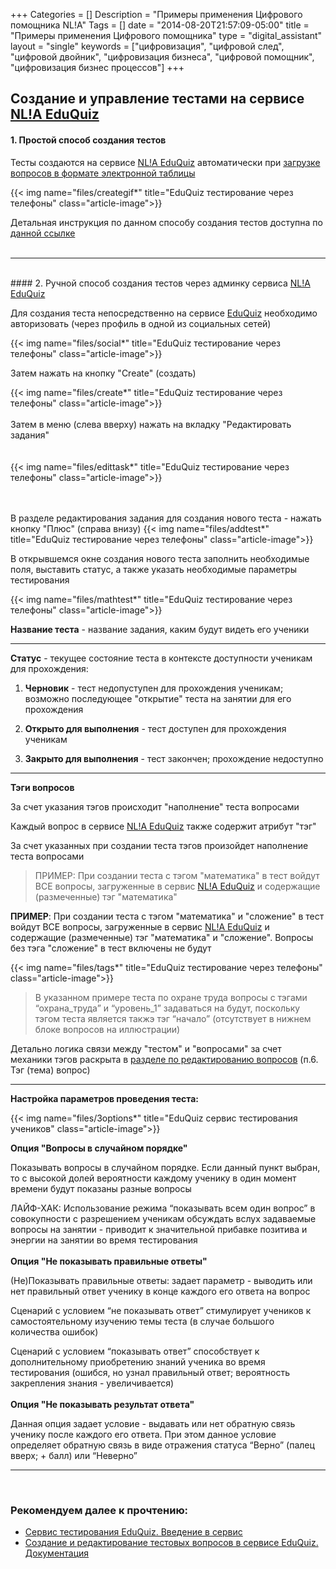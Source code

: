 +++
Categories = []
Description = "Примеры применения Цифрового помощника NL!A"
Tags = []
date = "2014-08-20T21:57:09-05:00"
title = "Примеры применения Цифрового помощника"
type = "digital_assistant"
layout = "single"
keywords = ["цифровизация", "цифровой след", "цифровой двойник", "цифровизация бизнеса", "цифровой помощник", "цифровизация бизнес процессов"]
+++

## Создание и управление тестами на сервисе <a href="https://eduquiz.ru" target="_blank">NL!A EduQuiz</a>

#### 1. Простой способ создания тестов

Тесты создаются на сервисе <a href="https://eduquiz.ru" target="_blank">NL!A EduQuiz</a> автоматически при <a href="http://nl-a.ru/eduquiz/manage_questions/" target="_blank">загрузке вопросов в формате электронной таблицы</a>

{{< img name="files/creategif*" title="EduQuiz тестирование через телефоны" class="article-image">}}
<br>

Детальная инструкция по данном способу создания тестов доступна по <a href="http://nl-a.ru/eduquiz/manage_questions/" target="_blank">данной ссылке</a>
<br><br>
<hr><br>
#### 2. Ручной способ создания тестов через админку сервиса <a href="https://eduquiz.ru" target="_blank">NL!A EduQuiz</a>

Для создания теста непосредственно на сервисе <a href="https://eduquiz.ru" target="_blank">EduQuiz</a> необходимо авторизовать (через профиль в одной из социальных сетей)

{{< img name="files/social*" title="EduQuiz тестирование через телефоны" class="article-image">}}
<br>

Затем нажать на кнопку "Create" (создать)

{{< img name="files/create*" title="EduQuiz тестирование через телефоны" class="article-image">}}
<br><br>
Затем в меню (слева вверху) нажать на вкладку "Редактировать задания"
<br><br><br>
{{< img name="files/edittask*" title="EduQuiz тестирование через телефоны" class="article-image">}}
<br><br><br>

В разделе редактирования задания для создания нового теста - нажать кнопку "Плюс" (справа внизу)
{{< img name="files/addtest*" title="EduQuiz тестирование через телефоны" class="article-image">}}

В открывшемся окне создания нового теста заполнить необходимые поля, выставить статус, а также указать необходимые параметры тестирования

{{< img name="files/mathtest*" title="EduQuiz тестирование через телефоны" class="article-image">}}

<b>Название теста</b> - название задания, каким будут видеть его ученики
<hr>

<b>Статус</b> - текущее состояние теста в контексте доступности ученикам для прохождения:

1. <b>Черновик</b> - тест недопуступен для прохождения ученикам; возможно последующее "открытие" теста на занятии для его прохождения

2. <b>Открыто для выполнения</b> - тест доступен для прохождения ученикам

3. <b>Закрыто для выполнения</b> - тест закончен; прохождение недоступно

<hr>
<b>Тэги вопросов</b>

За счет указания тэгов происходит "наполнение" теста вопросами

Каждый вопрос в сервисе <a href="https://eduquiz.ru" target="_blank">NL!A EduQuiz</a> также содержит атрибут "тэг"

За счет указанных при создании теста тэгов произойдет наполнение теста вопросами

<blockquote>ПРИМЕР: При создании теста с тэгом "математика" в тест войдут ВСЕ вопросы, загруженные в сервис <a href="https://eduquiz.ru" target="_blank">NL!A EduQuiz</a> и содержащие (размеченные) тэг "математика"</blockquote>

<b>ПРИМЕР</b>: При создании теста с тэгом "математика" и "сложение" в тест войдут ВСЕ вопросы, загруженные в сервис <a href="https://eduquiz.ru" target="_blank">NL!A EduQuiz</a> и содержащие (размеченные) тэг "математика" и "сложение". Вопросы без тэга "сложение" в тест включены не будут

{{< img name="files/tags*" title="EduQuiz тестирование через телефоны" class="article-image">}}

<blockquote>В указанном примере теста по охране труда вопросы с тэгами “охрана_труда” и “уровень_1” задаваться на будут, поскольку тэгом теста является такжэ тэг “начало” (отсутствует в нижнем блоке вопросов на иллюстрации)</blockquote>

Детально логика связи между "тестом" и "вопросами" за счет механики тэгов раскрыта в <a href="http://nl-a.ru/eduquiz/manage_questions/" target="_blank">разделе по редактированию вопросов</a> (п.6. Тэг (тема) вопрос)

<hr>


<b>Настройка параметров проведения теста:</b>

{{< img name="files/3options*" title="EduQuiz сервис тестирования учеников" class="article-image">}}

<b>Опция "Вопросы в случайном порядке"</b>

Показывать вопросы в случайном порядке. Если данный пункт выбран, то с высокой долей вероятности каждому ученику в один момент времени будут показаны разные вопросы

ЛАЙФ-ХАК: Использование режима “показывать всем один вопрос” в совокупности с разрешением ученикам обсуждать вслух задаваемые вопросы на занятии - приводит к значительной прибавке позитива и энергии на занятии во время тестирования
<br><br>
<b>Опция "Не показывать правильные ответы"</b>

(Не)Показывать правильные ответы: задает параметр - выводить или нет правильный ответ ученику в конце каждого его ответа на вопрос

Сценарий с условием “не показывать ответ” стимулирует учеников к самостоятельному изучению темы теста (в случае большого количества ошибок)

Сценарий с условием “показывать ответ” способствует к дополнительному приобретению знаний ученика во время тестирования (ошибся, но узнал правильный ответ; вероятность закрепления знания - увеличивается)
<br><br>
<b>Опция "Не показывать результат ответа"</b>

Данная опция задает условие - выдавать или нет обратную связь ученику после каждого его ответа. При этом данное условие определяет обратную связь в виде отражения статуса “Верно” (палец вверх; + балл) или “Неверно” 
<br>
<hr>
<br>



### Рекомендуем далее к прочтению:

* <a href="http://nl-a.ru/eduquiz/concept/" target="_blank">Сервис тестирования EduQuiz. Введение в сервис</a>
* <a href="http://nl-a.ru/eduquiz/manage_questions/" target="_blank">Cоздание и редактирование тестовых вопросов в сервисе EduQuiz. Документация</a>